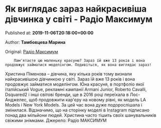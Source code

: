 
# Як виглядає зараз найкрасивіша дівчинка у світі - Радіо Максимум

Published at: **2019-11-06T20:18:00+00:00**

Author: **Тамбовцева Марина**

Original: [Радіо Максимум](https://maximum.fm/yak-viglyadaye-zaraz-najkrasivisha-divchinka-u-sviti_n169178)


        Пам'ятаєте цю маленьку красуню? Зараз їй вже 13 років і вона продовжує займатися моделінгом. Подивіться, як вона виглядає зараз!
      
Христина Піменова – дівчина, яку кілька років тому визнали найкрасивішою дівчинкою у світі. Зараз їй вже 13 років і вона продовжує займатися моделінгом.
Юна красуня, в портфоліо якої італійський Vogue, рекламні кампанії Armani Junior, Roberto Cavalli, Dsquared2 і інші світові бренди, ще в 2016 році переїхала в Лос-Анджелес, щоб продовжити кар'єру на новому рівні, як модель LA Models і New York Models. За цей час вона дуже подорослішала і змінилася.
Відзначимо, що на сторінку моделі в Instagram підписано понад два мільйони людей. Христина часто тішить своїх шанувальників свіжими знімками.
Джерело: Радіо МАКСИМУМ
